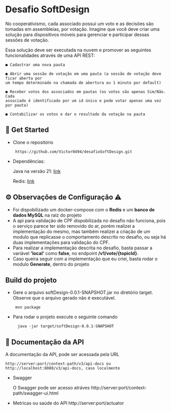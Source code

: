 
# Desafio SoftDesign

No cooperativismo, cada associado possui um voto e as decisões são tomadas em assembleias,
por votação. Imagine que você deve criar uma solução para dispositivos móveis para gerenciar
e participar dessas sessões de votação.

Essa solução deve ser executada na nuvem e promover as seguintes funcionalidades através de
uma API REST:

    ● Cadastrar uma nova pauta

    ● Abrir uma sessão de votação em uma pauta (a sessão de votação deve ficar aberta por
    um tempo determinado na chamada de abertura ou 1 minuto por default)

    ● Receber votos dos associados em pautas (os votos são apenas Sim/Não. Cada
    associado é identificado por um id único e pode votar apenas uma vez por pauta)

    ● Contabilizar os votos e dar o resultado da votação na pauta

## 🚀 Get Started
*  Clone o repositório

        https://github.com/Victor0494/desafioSoftDesign.git


* Dependências:

    Java na versão 21:
    [link](https://download.oracle.com/java/21/latest/jdk-21_windows-x64_bin.exe)

    Redis:
    [link](https://redis.io/downloads/)

## ⚙️ Observações de Configuração ⚠️

 * Foi dispobilizado um docker-compose com o **Redis** e um **banco de dados MySQL** na raiz do projeto
 * A api para validação de CPF dispobilizada no desafio não funciona, pois o serviço parece ter sido removido do ar, porém realizei a implementação do mesmo, mas também realizei a criação de um modulo que replicasse o comportamento descrito no desafio, ou seja há duas implementações para validação do CPF.
 * Para realizar a implementação descrita no desafio, basta passar a variável **'local'** como **false**, no endpoint **/v1/vote/{topicId}**.
 * Caso queira seguir com a implementação que eu criei, basta rodar o modulo **Generate**, dentro do projeto

## Build do projeto
* Gere o arquivo softDesign-0.0.1-SNAPSHOT.jar no diretório target. Observe que o arquivo gerado não é executável.

       mvn package
* Para rodar o projeto execute o seguinte comando

        java -jar target/softDesign-0.0.1-SNAPSHOT

## 📜 Documentação da API
A documentação da API, pode ser acessada pela URL 
    
    http://server:port/context-path/v3/api-docs ou http://localhost:8080/v3/api-docs, caso localmente
* Swagger
   
    O Swagger pode ser acesso atráves http://server:port/context-path/swagger-ui.html

* Metricas ou saúde do API
    http://server:port/actuator

